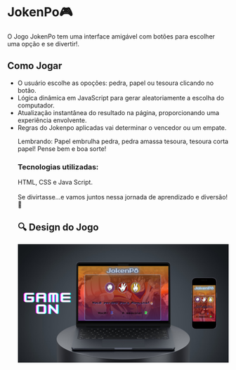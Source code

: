 <h1> JokenPo🎮</h1>

O Jogo JokenPo tem uma interface amigável com botões para escolher uma opção e se divertir!.

<h2>Como Jogar</h2>
<ul>

<li>O usuário escolhe  as opoções: pedra, papel ou tesoura clicando no botão.</li>
<li>Lógica dinâmica em JavaScript para gerar aleatoriamente a escolha do computador.</li>
<li>Atualização instantânea do resultado na página, proporcionando uma experiência envolvente.</li>
<li>Regras do Jokenpo aplicadas vai determinar o vencedor ou um empate.</li>

Lembrando: Papel embrulha pedra, pedra amassa tesoura, tesoura corta papel! Pense bem e boa sorte!


<h3><b>Tecnologias utilizadas:</b></h3>
 HTML, CSS e Java Script.
<br>
<br>
Se divirtasse...e vamos juntos nessa jornada de aprendizado e diversão! 🚀 

<h2>🔍 Design do Jogo</h2>
<img src='https://github.com/Suellenrosana/jokenpo/blob/main/assets/Apresentacao.png?raw=true'>



